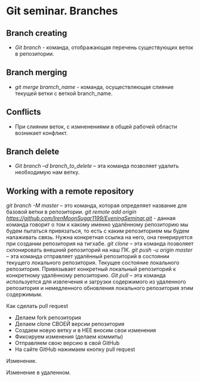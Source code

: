# Git seminar. Branches

## Branch creating

* *Git branch* - команда, отображающая перечень существующих веток в репозитории.

## Branch merging

* *git merge bramch_name* - команда, осуществляющая слияние текущей ветки с веткой branch_name.

## Conflicts

* При слиянии веток, с измненениями в общей рабочей области возникает конфликт.

## Branch delete 

* *Git branch –d branch_to_delete* – эта команда позволяет удалить необходимую нам ветку.

## Working with a remote repository

*git branch -M master* – это команда, которая определяет название для базовой ветки в репозитории.
*git remote add origin https://github.com/IrenMoonSugar1199/EveningSeminar.git* - данная команда  говорит о том к какому именно удалённому репозиторию мы будем пытаться привязаться, то есть с каким репозиторием мы будем налаживать связь. Нужна конкретная ссылка на него, она генерируется при создании репозитория на тигхабе.
*git clone* – эта команда позволяет склонировать внешний репозиторий на наш ПК.
*git push -u origin master* – эта команда отправляет удалённый репозиторий в состоянии текущего локального репозитория. Текущее состояние локального репозитория. Привязывает конкретный локальный репозиторий к конкретному удалённому репозиторию.
*Git pull* – эта команда используется для извлечения и загрузки содержимого из удаленного репозитория и немедленного обновления локального репозитория этим содержимым.

Как сделать pull request
* Делаем fork репозитория
* Делаем clone СВОЕЙ версии репозитория
* Создаем новую ветку и в НЕЕ вносим свои изменения
* Фиксируем изменения (делаем коммиты)
* Отправляем свою версию в свой GitHub
* На сайте GitHub нажимаем кнопку pull request 

Изменение.

Изменение в удаленном.
